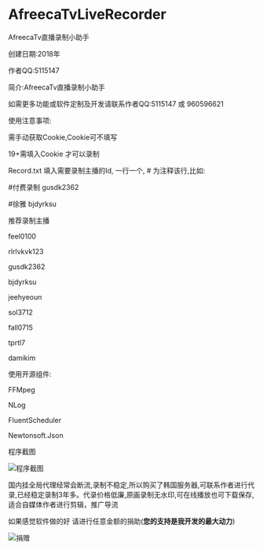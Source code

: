 # AfreecaTvLiveRecorder
 AfreecaTv直播录制小助手

创建日期:2018年

作者QQ:5115147

简介:AfreecaTv直播录制小助手

如需更多功能或软件定制及开发请联系作者QQ:5115147 或 960596621

使用注意事项:

需手动获取Cookie,Cookie可不填写

19+需填入Cookie 才可以录制

Record.txt 填入需要录制主播的Id, 一行一个, # 为注释该行,比如:

#付费录制
gusdk2362

#徐雅
bjdyrksu

推荐录制主播

feel0100

rlrlvkvk123

gusdk2362

bjdyrksu

jeehyeoun

sol3712

fall0715

tprtl7

damikim

使用开源组件:

FFMpeg

NLog

FluentScheduler

Newtonsoft.Json

程序截图

![程序截图](https://github.com/youxia2016/AfreecaTvLiveRecorder/blob/main/AfreecaTvLiveRecorder.png?raw=true)

国内挂全局代理经常会断流,录制不稳定,所以购买了韩国服务器,可联系作者进行代录,已经稳定录制3年多。代录价格低廉,原画录制无水印,可在线播放也可下载保存,适合自媒体作者进行剪辑，推广导流

如果感觉软件做的好 请进行任意金额的捐助(**您的支持是我开发的最大动力**)

![捐赠](https://github.com/youxia2016/AfreecaTvLiveRecorder/blob/main/Pay.png?raw=true)